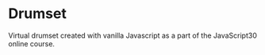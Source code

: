 # Drumset
Virtual drumset created with vanilla Javascript as a part of the JavaScript30 online course.

